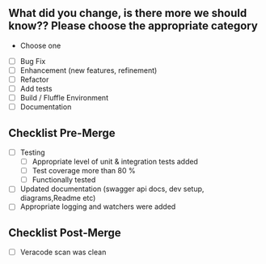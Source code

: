 ## What did you change, is there more we should know?? Please choose the appropriate category

- Choose one
- [ ] Bug Fix
- [ ] Enhancement (new features, refinement)
- [ ] Refactor
- [ ] Add tests
- [ ] Build / Fluffle Environment
- [ ] Documentation

## Checklist Pre-Merge
- [ ] Testing
    - [ ] Appropriate level of unit & integration tests added
    - [ ] Test coverage more than 80 %
    - [ ] Functionally tested

- [ ] Updated documentation (swagger api docs, dev setup, diagrams,Readme etc)
- [ ] Appropriate logging and watchers were added

## Checklist Post-Merge
- [ ] Veracode scan was clean
